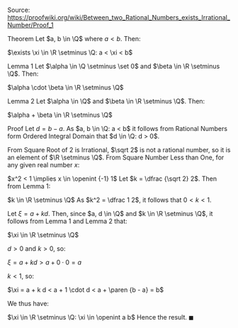 # 

Source: https://proofwiki.org/wiki/Between_two_Rational_Numbers_exists_Irrational_Number/Proof_1



Theorem
Let $a, b \in \Q$ where $a < b$. 
Then:

$\exists \xi \in \R \setminus \Q: a < \xi < b$


Lemma 1
Let $\alpha \in \Q \setminus \set 0$ and $\beta \in \R \setminus \Q$. 
Then: 

$\alpha \cdot \beta \in \R \setminus \Q$


Lemma 2
Let $\alpha \in \Q$ and $\beta \in \R \setminus \Q$. 
Then: 

$\alpha + \beta \in \R \setminus \Q$


Proof
Let $d = b - a$.
As $a, b \in \Q: a < b$ it follows from Rational Numbers form Ordered Integral Domain that $d \in \Q: d > 0$.

From Square Root of 2 is Irrational, $\sqrt 2$ is not a rational number, so it is an element of $\R \setminus \Q$.
From Square Number Less than One, for any given real number $x$:

$x^2 < 1 \implies x \in \openint {-1} 1$
Let $k = \dfrac {\sqrt 2} 2$.
Then from Lemma 1:

$k \in \R \setminus \Q$
As $k^2 = \dfrac 1 2$, it follows that $0 < k < 1$.

Let $\xi = a + k d$.
Then, since $a, d \in \Q$ and $k \in \R \setminus \Q$, it follows from Lemma 1 and Lemma 2 that:

$\xi \in \R \setminus \Q$

$d > 0$ and $k > 0$, so:

$\xi = a + k d > a + 0 \cdot 0 = a$

$k < 1$, so:

$\xi = a + k d < a + 1 \cdot d < a + \paren {b - a} = b$

We thus have:

$\xi \in \R \setminus \Q: \xi \in \openint a b$
Hence the result.
$\blacksquare$





